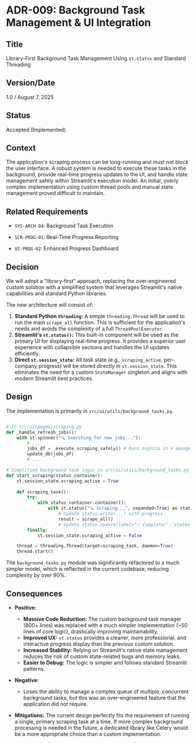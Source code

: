 # ADR-009: Background Task Management & UI Integration

## Title

Library-First Background Task Management Using `st.status` and Standard Threading

## Version/Date

1.0 / August 7, 2025

## Status

Accepted (Implemented)

## Context

The application's scraping process can be long-running and must not block the user interface. A robust system is needed to execute these tasks in the background, provide real-time progress updates to the UI, and handle state management safely within Streamlit's execution model. An initial, overly complex implementation using custom thread pools and manual state management proved difficult to maintain.

## Related Requirements

* `SYS-ARCH-04`: Background Task Execution

* `SCR-PROG-01`: Real-Time Progress Reporting

* `UI-PROG-02`: Enhanced Progress Dashboard

## Decision

We will adopt a "library-first" approach, replacing the over-engineered custom solution with a simplified system that leverages Streamlit's native capabilities and standard Python libraries.

The new architecture will consist of:

1. **Standard Python `threading`:** A simple `threading.Thread` will be used to run the main `scrape_all` function. This is sufficient for the application's needs and avoids the complexity of a full `ThreadPoolExecutor`.
2. **Streamlit's `st.status()`:** This built-in component will be used as the primary UI for displaying real-time progress. It provides a superior user experience with collapsible sections and handles the UI updates efficiently.
3. **Direct `st.session_state`:** All task state (e.g., `scraping_active`, per-company progress) will be stored directly in `st.session_state`. This eliminates the need for a custom `StateManager` singleton and aligns with modern Streamlit best practices.

## Design

The implementation is primarily in `src/ui/utils/background_tasks.py`.

```python

# In src/ui/pages/scraping.py
def _handle_refresh_jobs():
    with st.spinner("🔍 Searching for new jobs..."):
        # ...
        jobs_df = _execute_scraping_safely() # Runs asyncio in a managed loop
        update_db(jobs_df)
        # ...

# Simplified background task logic in src/ui/utils/background_tasks.py
def start_scraping(status_container):
    st.session_state.scraping_active = True
    
    def scraping_task():
        try:
            with status_container.container():
                with st.status("🔍 Scraping...", expanded=True) as status:
                    # Update status.write(...) with progress
                    result = scrape_all()
                    # Update status.update(label="✅ Complete!", state="complete")
        finally:
            st.session_state.scraping_active = False

    thread = threading.Thread(target=scraping_task, daemon=True)
    thread.start()
```

The `background_tasks.py` module was significantly refactored to a much simpler model, which is reflected in the current codebase, reducing complexity by over 90%.

## Consequences

* **Positive:**
  * **Massive Code Reduction:** The custom background task manager (800+ lines) was replaced with a much simpler implementation (~50 lines of core logic), drastically improving maintainability.
  * **Improved UX:** `st.status` provides a cleaner, more professional, and interactive progress display than the previous custom solution.
  * **Increased Stability:** Relying on Streamlit's native state management reduces the risk of custom state-related bugs and memory leaks.
  * **Easier to Debug:** The logic is simpler and follows standard Streamlit patterns.

* **Negative:**
  * Loses the ability to manage a complex queue of multiple, concurrent background tasks, but this was an over-engineered feature that the application did not require.

* **Mitigations:** The current design perfectly fits the requirement of running a single, primary scraping task at a time. If more complex background processing is needed in the future, a dedicated library like Celery would be a more appropriate choice than a custom implementation.
